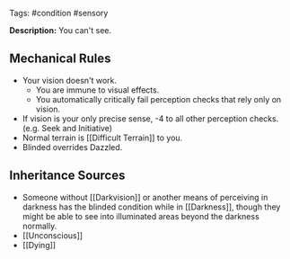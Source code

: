 Tags: #condition #sensory 

**Description:** You can't see.

## Mechanical Rules

- Your vision doesn't work.
	- You are immune to visual effects.  
	- You automatically critically fail perception checks that rely only on vision.  
- If vision is your only precise sense, -4 to all other perception checks.  (e.g. Seek and Initiative)
- Normal terrain is [[Difficult Terrain]] to you. 
- Blinded overrides Dazzled.

## Inheritance Sources

-  Someone without [[Darkvision]] or another means of perceiving in darkness has the blinded condition while in [[Darkness]], though they might be able to see into illuminated areas beyond the darkness normally.
- [[Unconscious]]
- [[Dying]]
